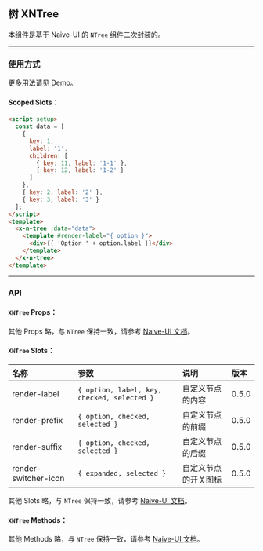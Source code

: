 ﻿## 树 XNTree

本组件是基于 Naive-UI 的 `NTree` 组件二次封装的。

---

### 使用方式

更多用法请见 Demo。

#### Scoped Slots：

```html
<script setup>
  const data = [
    {
      key: 1,
      label: '1',
      children: [
        { key: 11, label: '1-1' },
        { key: 12, label: '1-2' }
      ]
    },
    { key: 2, label: '2' },
    { key: 3, label: '3' }
  ];
</script>
<template>
  <x-n-tree :data="data">
    <template #render-label="{ option }">
      <div>{{ 'Option ' + option.label }}</div>
    </template>
  </x-n-tree>
</template>
```

---

### API

#### `XNTree` Props：

其他 Props 略，与 `NTree` 保持一致，请参考 [Naive-UI 文档](https://www.naiveui.com/zh-CN/os-theme/components/tree#Tree-Props)。

#### `XNTree` Slots：

| 名称                 | 参数                                        | 说明                 | 版本  |
| :------------------- | :------------------------------------------ | :------------------- | :---- |
| render-label         | `{ option, label, key, checked, selected }` | 自定义节点的内容     | 0.5.0 |
| render-prefix        | `{ option, checked, selected }`             | 自定义节点的前缀     | 0.5.0 |
| render-suffix        | `{ option, checked, selected }`             | 自定义节点的后缀     | 0.5.0 |
| render-switcher-icon | `{ expanded, selected }`                    | 自定义节点的开关图标 | 0.5.0 |

其他 Slots 略，与 `NTree` 保持一致，请参考 [Naive-UI 文档](https://www.naiveui.com/zh-CN/os-theme/components/tree#Tree-Slots)。

#### `XNTree` Methods：

其他 Methods 略，与 `NTree` 保持一致，请参考 [Naive-UI 文档](https://www.naiveui.com/zh-CN/os-theme/components/tree#Tree-Methods)。
